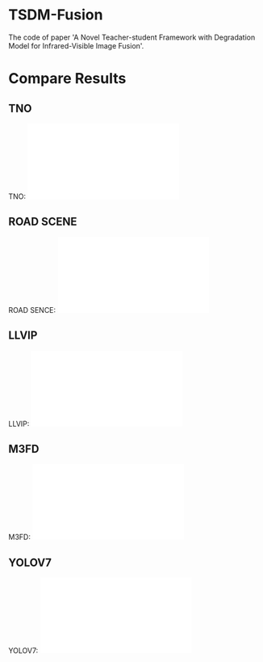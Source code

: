 # TSDM-Fusion
The code of paper 'A Novel Teacher-student Framework with Degradation Model for Infrared-Visible Image Fusion'.

# Compare Results
## TNO
TNO: ![Visual comparison results on the TNO dataset. (a) and (b) are infrared and visible images, while (c)-(i) are the results of image fusion algorithms and (j) is the result of our method. Please zoom in on the images to see more details.](./TNO.pdf)
## ROAD SCENE
ROAD SENCE: ![Visual comparison results on the Road Scene dataset. (a) and (b) are infrared and visible images, while (c)-(i) are the results of image fusion algorithms and (j) is the result of our method. Please zoom in on the images to see more details.](./Road.pdf)
## LLVIP
LLVIP: ![Visual comparison results on the LLVIP dataset. (a) and (b) are infrared and visible images, (c)-(i) are the results of image fusion algorithms, and (j) is the result of our method. Please zoom in on the images to see more details.](./LLVIP.pdf)
## M3FD
M3FD: ![Visual comparison results on the $\rm M^3FD$ dataset. (a) and (b) are infrared and visible images, (c)-(i) are the results of image fusion algorithms, and (j) is the result of our method. Please zoom in on the images to see more details.](./M3FD.pdf)
## YOLOV7
YOLOV7: ![Visual comparison of object detection results with YOLOv7 algorithm. (a) and (b) are infrared and visible images, (c)-(i) are the detection results of image fusion algorithms, and (j) is the result of our method. Please zoom in on the images to see more details.](./YOLOV7.pdf)
